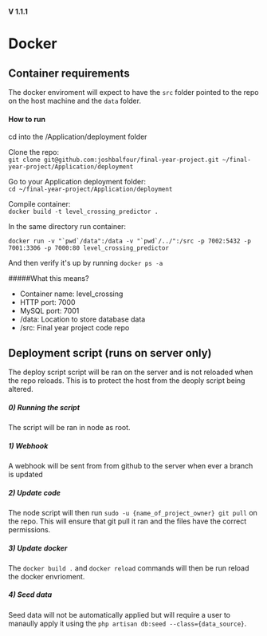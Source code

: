 **V 1.1.1**
# Docker

## Container requirements
The docker enviroment will expect to have the `src` folder pointed to the repo on the host machine and the `data` folder.

#### How to run

cd into the /Application/deployment folder

Clone the repo:  
`git clone git@github.com:joshbalfour/final-year-project.git ~/final-year-project/Application/deployment`

Go to your Application deployment folder:  
`cd ~/final-year-project/Application/deployment`

Compile container:  
`docker build -t level_crossing_predictor .`  

In the same directory run container:
 
````
docker run -v "`pwd`/data":/data -v "`pwd`/../":/src -p 7002:5432 -p 7001:3306 -p 7000:80 level_crossing_predictor
````

And then verify it's up by running `docker ps -a` 

#####What this means?
* Container name: level_crossing
* HTTP port: 7000
* MySQL port: 7001
* /data: Location to store database data
* /src: Final year project code repo

## Deployment script (runs on server only)
The deploy script script will be ran on the server and is not reloaded when the repo reloads. This is to protect the host from the deoply script being altered.

##### 0) Running the script
The script will be ran in node as root.

##### 1) Webhook
A webhook will be sent from from github to the server when ever  a branch is updated

##### 2) Update code
The node script will then run `sudo -u {name_of_project_owner} git pull` on the repo. This will ensure that git pull it ran and the files have the correct permissions.

##### 3) Update docker
The `docker build .` and `docker reload` commands will then be run reload the docker envrioment.

##### 4) Seed data
Seed data will not be automatically applied but will require a user to manaully apply it using the `php artisan db:seed --class={data_source}`.
